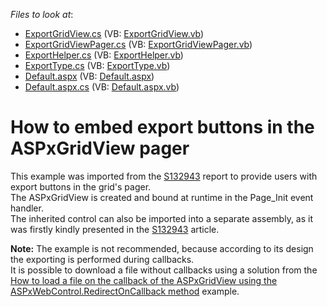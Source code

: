 <!-- default file list -->
*Files to look at*:

* [ExportGridView.cs](./CS/WebSite/App_Code/ExportGridView.cs) (VB: [ExportGridView.vb](./VB/WebSite/App_Code/ExportGridView.vb))
* [ExportGridViewPager.cs](./CS/WebSite/App_Code/ExportGridViewPager.cs) (VB: [ExportGridViewPager.vb](./VB/WebSite/App_Code/ExportGridViewPager.vb))
* [ExportHelper.cs](./CS/WebSite/App_Code/ExportHelper.cs) (VB: [ExportHelper.vb](./VB/WebSite/App_Code/ExportHelper.vb))
* [ExportType.cs](./CS/WebSite/App_Code/ExportType.cs) (VB: [ExportType.vb](./VB/WebSite/App_Code/ExportType.vb))
* [Default.aspx](./CS/WebSite/Default.aspx) (VB: [Default.aspx](./VB/WebSite/Default.aspx))
* [Default.aspx.cs](./CS/WebSite/Default.aspx.cs) (VB: [Default.aspx.vb](./VB/WebSite/Default.aspx.vb))
<!-- default file list end -->
# How to embed export buttons in the ASPxGridView pager


<p>This example was imported from the <a href="https://www.devexpress.com/Support/Center/p/S132943">S132943</a> report to provide users with export buttons in the grid's pager.<br />
The ASPxGridView is created and bound at runtime in the Page_Init event handler.<br />
The inherited control can also be imported into a separate assembly, as it was firstly kindly presented in the <a href="https://www.devexpress.com/Support/Center/p/S132943">S132943</a> article.</p><p><strong>Note:</strong> The example is not recommended, because according to its design the exporting is performed during callbacks.<br />
It is possible to download a file without callbacks using a solution from the <a href="https://www.devexpress.com/Support/Center/p/E2577">How to load a file on the callback of the ASPxGridView using the ASPxWebControl.RedirectOnCallback method</a> example.</p>

<br/>


